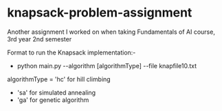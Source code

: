 # knapsack-problem-assignment
Another assignment I worked on when taking Fundamentals of AI course, 3rd year 2nd semester

Format to run the Knapsack implementation:- 
  - python main.py --algorithm [algorithmType] --file knapfile10.txt
  
algorithmType = 'hc' for hill climbing
* 'sa' for simulated annealing
* 'ga' for genetic algorithm  
